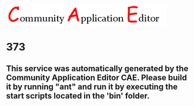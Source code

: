 ![CAE](https://github.com/PhilCAEOrg/CAE-Deployment-Temp/blob/master/microservice-373/img/logo.png)  

373
===================


This service was automatically generated by the Community Application Editor CAE. Please build it by running "ant" and run it by executing the start scripts located in the 'bin' folder.
---------------
